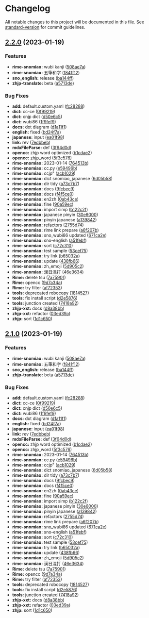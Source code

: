 # Changelog

All notable changes to this project will be documented in this file. See [standard-version](https://github.com/conventional-changelog/standard-version) for commit guidelines.

## [2.2.0](https://github.com/snomiao/rime-snomiao/compare/v1.4.3...v2.2.0) (2023-01-19)


### Features

* **rime-snomiao:** wubi kanji ([508ae7a](https://github.com/snomiao/rime-snomiao/commit/508ae7ac431e0f0b6dd35ecfeb9ed7104b7ad76c))
* **rime-snomiao:** 五筆和字 ([f841f12](https://github.com/snomiao/rime-snomiao/commit/f841f1239c3b5e0b9525920373ecdb46ad25b6e5))
* **sno_english:** release ([ba144ff](https://github.com/snomiao/rime-snomiao/commit/ba144ff517a73f0af92dacf93899a0b59e36b677))
* **zhjp-translate:** beta ([a5713de](https://github.com/snomiao/rime-snomiao/commit/a5713de21f01eaa5cd6754fe7a893e682dd69e38))


### Bug Fixes

* **add:** default.custom.yaml ([fc28288](https://github.com/snomiao/rime-snomiao/commit/fc28288cfe3f335fd1e1f94784324e05b4ac6ebc))
* **dict:** cc-ce ([0f99219](https://github.com/snomiao/rime-snomiao/commit/0f99219ece9b9caec033973166ef912fa284d808))
* **dict:** cnjp dict ([d50e6c5](https://github.com/snomiao/rime-snomiao/commit/d50e6c5b3b616feef818c859e795ced9ebf257f8))
* **dict:** wubi86 ([1f9fef9](https://github.com/snomiao/rime-snomiao/commit/1f9fef901e7821d5e027c7b10759d59b7780d566))
* **docs:** dot diagram ([d1a11f1](https://github.com/snomiao/rime-snomiao/commit/d1a11f1429fac69dd6af29b3a22b096b4fe35e64))
* **english:** fixed ([bd24f7a](https://github.com/snomiao/rime-snomiao/commit/bd24f7acdd4ac5db064750aa439dad3ab65a6ac8))
* **japanese:** input ([ea01f98](https://github.com/snomiao/rime-snomiao/commit/ea01f981dfacfc403fff4154da998cc815a990b3))
* **link:** rev ([7edbbeb](https://github.com/snomiao/rime-snomiao/commit/7edbbeb73811c0e988d1b0ef13aca14022e96195))
* **mdxFileParse:** def ([3f64d0d](https://github.com/snomiao/rime-snomiao/commit/3f64d0d50af5f2bc884aff00e79df6bbe21f1e19))
* **opencc:** zhjp word optimized ([b1cdae2](https://github.com/snomiao/rime-snomiao/commit/b1cdae2f497926c39ad2d681ac9014a16f5dd4cc))
* **opencc:** zhjp_word ([5f3c576](https://github.com/snomiao/rime-snomiao/commit/5f3c5769ebced5f92b5f53370e84bdee0d0c0a75))
* **rime-snomiao:** 2023-01-14 ([764513b](https://github.com/snomiao/rime-snomiao/commit/764513be6198544267410e8724622ebc114e402d))
* **rime-snomiao:** cc.py ([e59496b](https://github.com/snomiao/rime-snomiao/commit/e59496b4432c37ddb7df1014f9fa69fd79e7eeae))
* **rime-snomiao:** ccjp" ([acb1029](https://github.com/snomiao/rime-snomiao/commit/acb1029eff97ee30d745483255622df617da5e81))
* **rime-snomiao:** dict snomiao_japanese ([6d05b58](https://github.com/snomiao/rime-snomiao/commit/6d05b580eef350be9061c22c8d16fe24bb6840da))
* **rime-snomiao:** dir tidy ([a73c7b7](https://github.com/snomiao/rime-snomiao/commit/a73c7b71fc25a31800fb3e9eaeff765b8af25979))
* **rime-snomiao:** docs ([9fcbec9](https://github.com/snomiao/rime-snomiao/commit/9fcbec9aabc5c2b6ba48be5a9af2b7135c00aa0e))
* **rime-snomiao:** docs ([f4f5ce0](https://github.com/snomiao/rime-snomiao/commit/f4f5ce0da67cde4b9318df064019d24689244c89))
* **rime-snomiao:** en2zh ([0ab43ce](https://github.com/snomiao/rime-snomiao/commit/0ab43ceafb70808894515497e47a8bd5d6a86688))
* **rime-snomiao:** fine ([90a59ec](https://github.com/snomiao/rime-snomiao/commit/90a59ecef05b8ed05a2d51da48e2d29329b5a45a))
* **rime-snomiao:** import simp ([b122c2f](https://github.com/snomiao/rime-snomiao/commit/b122c2f10b6a8aa973be0529209d62db46475136))
* **rime-snomiao:** japanese pinyin ([30e6000](https://github.com/snomiao/rime-snomiao/commit/30e600005cf1a8564006efc06da83720aa366501))
* **rime-snomiao:** pinyin japanese ([a139842](https://github.com/snomiao/rime-snomiao/commit/a139842e00c984ec6deb916306f95b88a21bc5fa))
* **rime-snomiao:** refactors ([2755d74](https://github.com/snomiao/rime-snomiao/commit/2755d74b1b504342d5bc00a0553e24f9e654e226))
* **rime-snomiao:** rime link prepare ([a6f207b](https://github.com/snomiao/rime-snomiao/commit/a6f207b7e64a0b43820d8cd444a3c22203bc00d5))
* **rime-snomiao:** sno_wubi86 updated ([671ca2e](https://github.com/snomiao/rime-snomiao/commit/671ca2ee2c84ff9b1afb02c09aac30b6213500a9))
* **rime-snomiao:** sno-english ([a51febf](https://github.com/snomiao/rime-snomiao/commit/a51febf4b9f6b441730cbd520f7cc165421c47a0))
* **rime-snomiao:** sort ([c72c310](https://github.com/snomiao/rime-snomiao/commit/c72c310bb4ac043cca57b86499d4024e7c8da2ba))
* **rime-snomiao:** test sample ([53cef75](https://github.com/snomiao/rime-snomiao/commit/53cef7502274f965051c47500fc51cff6cdc996e))
* **rime-snomiao:** try link ([b65032a](https://github.com/snomiao/rime-snomiao/commit/b65032a86c866482464dd42e72f9d7f87a35792f))
* **rime-snomiao:** update ([438fb66](https://github.com/snomiao/rime-snomiao/commit/438fb6646d53574fceff4c6a3b982429e00a57b7))
* **rime-snomiao:** zh_emoji ([5d905c2](https://github.com/snomiao/rime-snomiao/commit/5d905c2164fb1dd7d8197a2887a0293334bd919c))
* **rime-snomiao:** 漢日混打 ([46e3634](https://github.com/snomiao/rime-snomiao/commit/46e3634322985d6f1465636742efcf0bb75f4639))
* **Rime:** delete tsu ([7a75901](https://github.com/snomiao/rime-snomiao/commit/7a759019d41dc90e19576e947a45564d70441313))
* **Rime:** opencc ([9d7a34a](https://github.com/snomiao/rime-snomiao/commit/9d7a34a72ae38ee82b52aacac153a7d6fffcee44))
* **Rime:** try filter ([af72353](https://github.com/snomiao/rime-snomiao/commit/af7235380be3f92e7fa467139848d75f108aaa6c))
* **tools:** deprecated robocopy ([1814527](https://github.com/snomiao/rime-snomiao/commit/181452785b369fc92e73cf910cbfb2e20595c151))
* **tools:** fix install script ([d2e5876](https://github.com/snomiao/rime-snomiao/commit/d2e58769a523163453b50f92a60c0093f992a6ed))
* **tools:** junction created ([7418a92](https://github.com/snomiao/rime-snomiao/commit/7418a92de5b6d376e4c363efdb75cba8f8ab879b))
* **zhjp-xxt:** docs ([d8a38bb](https://github.com/snomiao/rime-snomiao/commit/d8a38bb2975f53f6be5f096f3f84b0d60f029e3f))
* **zhjp-xxt:** refactor ([03ed39a](https://github.com/snomiao/rime-snomiao/commit/03ed39a951c01b1a0efdf4e1aab952538935e620))
* **zhjp:** sort ([1d1c650](https://github.com/snomiao/rime-snomiao/commit/1d1c65066fa80a9a47d6d0889437d33a6ae7dd75))

## [2.1.0](https://github.com/snomiao/rime-snomiao/compare/v1.4.3...v2.1.0) (2023-01-19)


### Features

* **rime-snomiao:** wubi kanji ([508ae7a](https://github.com/snomiao/rime-snomiao/commit/508ae7ac431e0f0b6dd35ecfeb9ed7104b7ad76c))
* **rime-snomiao:** 五筆和字 ([f841f12](https://github.com/snomiao/rime-snomiao/commit/f841f1239c3b5e0b9525920373ecdb46ad25b6e5))
* **sno_english:** release ([ba144ff](https://github.com/snomiao/rime-snomiao/commit/ba144ff517a73f0af92dacf93899a0b59e36b677))
* **zhjp-translate:** beta ([a5713de](https://github.com/snomiao/rime-snomiao/commit/a5713de21f01eaa5cd6754fe7a893e682dd69e38))


### Bug Fixes

* **add:** default.custom.yaml ([fc28288](https://github.com/snomiao/rime-snomiao/commit/fc28288cfe3f335fd1e1f94784324e05b4ac6ebc))
* **dict:** cc-ce ([0f99219](https://github.com/snomiao/rime-snomiao/commit/0f99219ece9b9caec033973166ef912fa284d808))
* **dict:** cnjp dict ([d50e6c5](https://github.com/snomiao/rime-snomiao/commit/d50e6c5b3b616feef818c859e795ced9ebf257f8))
* **dict:** wubi86 ([1f9fef9](https://github.com/snomiao/rime-snomiao/commit/1f9fef901e7821d5e027c7b10759d59b7780d566))
* **docs:** dot diagram ([d1a11f1](https://github.com/snomiao/rime-snomiao/commit/d1a11f1429fac69dd6af29b3a22b096b4fe35e64))
* **english:** fixed ([bd24f7a](https://github.com/snomiao/rime-snomiao/commit/bd24f7acdd4ac5db064750aa439dad3ab65a6ac8))
* **japanese:** input ([ea01f98](https://github.com/snomiao/rime-snomiao/commit/ea01f981dfacfc403fff4154da998cc815a990b3))
* **link:** rev ([7edbbeb](https://github.com/snomiao/rime-snomiao/commit/7edbbeb73811c0e988d1b0ef13aca14022e96195))
* **mdxFileParse:** def ([3f64d0d](https://github.com/snomiao/rime-snomiao/commit/3f64d0d50af5f2bc884aff00e79df6bbe21f1e19))
* **opencc:** zhjp word optimized ([b1cdae2](https://github.com/snomiao/rime-snomiao/commit/b1cdae2f497926c39ad2d681ac9014a16f5dd4cc))
* **opencc:** zhjp_word ([5f3c576](https://github.com/snomiao/rime-snomiao/commit/5f3c5769ebced5f92b5f53370e84bdee0d0c0a75))
* **rime-snomiao:** 2023-01-14 ([764513b](https://github.com/snomiao/rime-snomiao/commit/764513be6198544267410e8724622ebc114e402d))
* **rime-snomiao:** cc.py ([e59496b](https://github.com/snomiao/rime-snomiao/commit/e59496b4432c37ddb7df1014f9fa69fd79e7eeae))
* **rime-snomiao:** ccjp" ([acb1029](https://github.com/snomiao/rime-snomiao/commit/acb1029eff97ee30d745483255622df617da5e81))
* **rime-snomiao:** dict snomiao_japanese ([6d05b58](https://github.com/snomiao/rime-snomiao/commit/6d05b580eef350be9061c22c8d16fe24bb6840da))
* **rime-snomiao:** dir tidy ([a73c7b7](https://github.com/snomiao/rime-snomiao/commit/a73c7b71fc25a31800fb3e9eaeff765b8af25979))
* **rime-snomiao:** docs ([9fcbec9](https://github.com/snomiao/rime-snomiao/commit/9fcbec9aabc5c2b6ba48be5a9af2b7135c00aa0e))
* **rime-snomiao:** docs ([f4f5ce0](https://github.com/snomiao/rime-snomiao/commit/f4f5ce0da67cde4b9318df064019d24689244c89))
* **rime-snomiao:** en2zh ([0ab43ce](https://github.com/snomiao/rime-snomiao/commit/0ab43ceafb70808894515497e47a8bd5d6a86688))
* **rime-snomiao:** fine ([90a59ec](https://github.com/snomiao/rime-snomiao/commit/90a59ecef05b8ed05a2d51da48e2d29329b5a45a))
* **rime-snomiao:** import simp ([b122c2f](https://github.com/snomiao/rime-snomiao/commit/b122c2f10b6a8aa973be0529209d62db46475136))
* **rime-snomiao:** japanese pinyin ([30e6000](https://github.com/snomiao/rime-snomiao/commit/30e600005cf1a8564006efc06da83720aa366501))
* **rime-snomiao:** pinyin japanese ([a139842](https://github.com/snomiao/rime-snomiao/commit/a139842e00c984ec6deb916306f95b88a21bc5fa))
* **rime-snomiao:** refactors ([2755d74](https://github.com/snomiao/rime-snomiao/commit/2755d74b1b504342d5bc00a0553e24f9e654e226))
* **rime-snomiao:** rime link prepare ([a6f207b](https://github.com/snomiao/rime-snomiao/commit/a6f207b7e64a0b43820d8cd444a3c22203bc00d5))
* **rime-snomiao:** sno_wubi86 updated ([671ca2e](https://github.com/snomiao/rime-snomiao/commit/671ca2ee2c84ff9b1afb02c09aac30b6213500a9))
* **rime-snomiao:** sno-english ([a51febf](https://github.com/snomiao/rime-snomiao/commit/a51febf4b9f6b441730cbd520f7cc165421c47a0))
* **rime-snomiao:** sort ([c72c310](https://github.com/snomiao/rime-snomiao/commit/c72c310bb4ac043cca57b86499d4024e7c8da2ba))
* **rime-snomiao:** test sample ([53cef75](https://github.com/snomiao/rime-snomiao/commit/53cef7502274f965051c47500fc51cff6cdc996e))
* **rime-snomiao:** try link ([b65032a](https://github.com/snomiao/rime-snomiao/commit/b65032a86c866482464dd42e72f9d7f87a35792f))
* **rime-snomiao:** update ([438fb66](https://github.com/snomiao/rime-snomiao/commit/438fb6646d53574fceff4c6a3b982429e00a57b7))
* **rime-snomiao:** zh_emoji ([5d905c2](https://github.com/snomiao/rime-snomiao/commit/5d905c2164fb1dd7d8197a2887a0293334bd919c))
* **rime-snomiao:** 漢日混打 ([46e3634](https://github.com/snomiao/rime-snomiao/commit/46e3634322985d6f1465636742efcf0bb75f4639))
* **Rime:** delete tsu ([7a75901](https://github.com/snomiao/rime-snomiao/commit/7a759019d41dc90e19576e947a45564d70441313))
* **Rime:** opencc ([9d7a34a](https://github.com/snomiao/rime-snomiao/commit/9d7a34a72ae38ee82b52aacac153a7d6fffcee44))
* **Rime:** try filter ([af72353](https://github.com/snomiao/rime-snomiao/commit/af7235380be3f92e7fa467139848d75f108aaa6c))
* **tools:** deprecated robocopy ([1814527](https://github.com/snomiao/rime-snomiao/commit/181452785b369fc92e73cf910cbfb2e20595c151))
* **tools:** fix install script ([d2e5876](https://github.com/snomiao/rime-snomiao/commit/d2e58769a523163453b50f92a60c0093f992a6ed))
* **tools:** junction created ([7418a92](https://github.com/snomiao/rime-snomiao/commit/7418a92de5b6d376e4c363efdb75cba8f8ab879b))
* **zhjp-xxt:** docs ([d8a38bb](https://github.com/snomiao/rime-snomiao/commit/d8a38bb2975f53f6be5f096f3f84b0d60f029e3f))
* **zhjp-xxt:** refactor ([03ed39a](https://github.com/snomiao/rime-snomiao/commit/03ed39a951c01b1a0efdf4e1aab952538935e620))
* **zhjp:** sort ([1d1c650](https://github.com/snomiao/rime-snomiao/commit/1d1c65066fa80a9a47d6d0889437d33a6ae7dd75))
